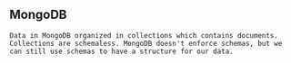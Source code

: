 ## MongoDB
    Data in MongoDB organized in collections which contains documents. Collections are schemaless. MongoDB doesn't enforce schemas, but we can still use schemas to have a structure for our data.